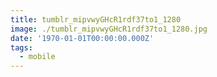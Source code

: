```yaml
---
title: tumblr_mipvwyGHcR1rdf37to1_1280
image: ./tumblr_mipvwyGHcR1rdf37to1_1280.jpg
date: '1970-01-01T00:00:00.000Z'
tags:
  - mobile
---
```


